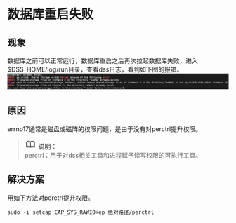 # 数据库重启失败

## 现象
数据库之前可以正常运行，数据库重启之后再次拉起数据库失败，进入$DSS_HOME/log/run目录，查看dss日志，看到如下图的报错。
![Alt text](image-8.png)

## 原因
errno17通常是磁盘或磁阵的权限问题，是由于没有对perctrl提升权限。
   >![](public_sys-resources/icon-note.png) **说明：**   
   perctrl：用于对dss相关工具和进程赋予读写权限的可执行工具。
  
## 解决方案
用如下方法对perctrl提升权限。
```shell
sudo -i setcap CAP_SYS_RAWIO+ep 绝对路径/perctrl
```